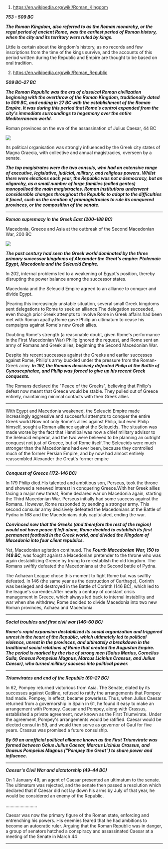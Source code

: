 1) https://en.wikipedia.org/wiki/Roman_Kingdom

***753 - 509 BC***

***The Roman Kingdom, also referred to as the Roman monarchy, or the regal period of ancient Rome, was the earliest period of Roman history, when the city and its territory were ruled by kings.***

Little is certain about the kingdom's history, as no records and few inscriptions from the time of the kings survive, and the accounts of this period written during the Republic and Empire are thought to be based on oral tradition. 

2) https://en.wikipedia.org/wiki/Roman_Republic

***509 BC–27 BC***

***The Roman Republic was the era of classical Roman civilization beginning with the overthrow of the Roman Kingdom, traditionally dated to 509 BC, and ending in 27 BC with the establishment of the Roman Empire. It was during this period that Rome's control expanded from the city's immediate surroundings to hegemony over the entire Mediterranean world.***


Roman provinces on the eve of the assassination of Julius Caesar, 44 BC

![](https://upload.wikimedia.org/wikipedia/commons/6/62/Roman_Republic-44BC.png)


Its political organisation was strongly influenced by the Greek city states of Magna Graecia, with collective and annual magistracies, overseen by a senate.

***The top magistrates were the two consuls, who had an extensive range of executive, legislative, judicial, military, and religious powers. Whilst there were elections each year, the Republic was not a democracy, but an oligarchy, as a small number of large families (called gentes) monopolised the main magistracies. Roman institutions underwent considerable changes throughout the Republic to adapt to the difficulties it faced, such as the creation of promagistracies to rule its conquered provinces, or the composition of the senate.***



------------------------------------------------------------------------------------------------------------------------

***Roman supremacy in the Greek East (200–188 BC)***

Macedonia, Greece and Asia at the outbreak of the Second Macedonian War, 200 BC

![](https://upload.wikimedia.org/wikipedia/commons/3/39/Macedonia_and_the_Aegean_World_c.200.png)


***The past century had seen the Greek world dominated by the three primary successor kingdoms of Alexander the Great's empire: Ptolemaic Egypt, Macedonia and the Seleucid Empire.***

In 202, internal problems led to a weakening of Egypt's position, thereby disrupting the power balance among the successor states. 

Macedonia and the Seleucid Empire agreed to an alliance to conquer and divide Egypt.

|Fearing this increasingly unstable situation, several small Greek kingdoms sent delegations to Rome to seek an alliance.The delegation succeeded, even though prior Greek attempts to involve Rome in Greek affairs had been met with Roman apathy.Rome gave Philip an ultimatum to cease his campaigns against Rome's new Greek allies. 

Doubting Rome's strength (a reasonable doubt, given Rome's performance in the First Macedonian War) Philip ignored the request, and Rome sent an army of Romans and Greek allies, beginning the Second Macedonian War.

Despite his recent successes against the Greeks and earlier successes against Rome, Philip's army buckled under the pressure from the Roman-Greek army. ***In 197, the Romans decisively defeated Philip at the Battle of Cynoscephalae, and Philip was forced to give up his recent Greek conquests.***

The Romans declared the "Peace of the Greeks", believing that Philip's defeat now meant that Greece would be stable. They pulled out of Greece entirely, maintaining minimal contacts with their Greek allies

-----------------------------------------------------------------------------------------------------------------------

With Egypt and Macedonia weakened, the Seleucid Empire made increasingly aggressive and successful attempts to conquer the entire Greek world.Now not only Rome's allies against Philip, but even Philip himself, sought a Roman alliance against the Seleucids. The situation was made worse by the fact that Hannibal was now a chief military advisor to the Seleucid emperor, and the two were believed to be planning an outright conquest not just of Greece, but of Rome itself.The Seleucids were much stronger than the Macedonians had ever been, because they controlled much of the former Persian Empire, and by now had almost entirely reassembled Alexander the Great's former empire

--------------------------------------------------------------------------------------------------------------------

***Conquest of Greece (172–146 BC)***

In 179 Philip died.His talented and ambitious son, Perseus, took the throne and showed a renewed interest in conquering Greece.With her Greek allies facing a major new threat, Rome declared war on Macedonia again, starting the Third Macedonian War. Perseus initially had some success against the Romans. However, Rome responded by sending a stronger army. This second consular army decisively defeated the Macedonians at the Battle of Pydna in 168 and the Macedonians duly capitulated, ending the war.


***Convinced now that the Greeks (and therefore the rest of the region) would not have peace if left alone, Rome decided to establish its first permanent foothold in the Greek world, and divided the Kingdom of Macedonia into four client republics.*** 

Yet, Macedonian agitation continued. The ***Fourth Macedonian War, 150 to 148 BC***, was fought against a Macedonian pretender to the throne who was again destabilizing Greece by trying to re-establish the old kingdom. The Romans swiftly defeated the Macedonians at the Second battle of Pydna.

The Achaean League chose this moment to fight Rome but was swiftly defeated. In 146 (the same year as the destruction of Carthage), Corinth was besieged and destroyed in the Battle of Corinth (146 BC), which led to the league's surrender.After nearly a century of constant crisis management in Greece, which always led back to internal instability and war when she withdrew, Rome decided to divide Macedonia into two new Roman provinces, Achaea and Macedonia.

---------------------------------------------------------------------------------------------------------------------

***Social troubles and first civil war (146–60 BC)***

***Rome's rapid expansion destabilized its social organization and triggered unrest in the heart of the Republic, which ultimately led to political violence, unrest in the provinces, and ultimately a breakdown in the traditional social relations of Rome that created the Augustan Empire. The period is marked by the rise of strong men (Gaius Marius, Cornelius Sulla, Gnaeus Pompeius Magnus, Marcus Licinius Crassus, and Julius Caesar), who turned military success into political power.***


-----------------------------------------------------------------------------------------------------------------------

***Triumvirates and end of the Republic (60–27 BC)***

In 62, Pompey returned victorious from Asia. The Senate, elated by its successes against Catiline, refused to ratify the arrangements that Pompey had made. Pompey, in effect, became powerless. Thus, when Julius Caesar returned from a governorship in Spain in 61, he found it easy to make an arrangement with Pompey. Caesar and Pompey, along with Crassus, established a private agreement, now known as the First Triumvirate. Under the agreement, Pompey's arrangements would be ratified. Caesar would be elected consul in 59, and would then serve as governor of Gaul for five years. Crassus was promised a future consulship.

***By 59 an unofficial political alliance known as the First Triumvirate was formed between Gaius Julius Caesar, Marcus Licinius Crassus, and Gnaeus Pompeius Magnus ("Pompey the Great") to share power and influence.***

-----------------------------------------------------------------------------------------------------------------

***Caesar's Civil War and dictatorship (49–44 BC)***

On 1 January 49, an agent of Caesar presented an ultimatum to the senate. The ultimatum was rejected, and the senate then passed a resolution which declared that if Caesar did not lay down his arms by July of that year, he would be considered an enemy of the Republic.

.........................


Caesar was now the primary figure of the Roman state, enforcing and entrenching his powers. His enemies feared that he had ambitions to become an autocratic ruler. Arguing that the Roman Republic was in danger, a group of senators hatched a conspiracy and assassinated Caesar at a meeting of the Senate in March 44


---------------------------------------------------------------------------------------------------------------------


 
 




